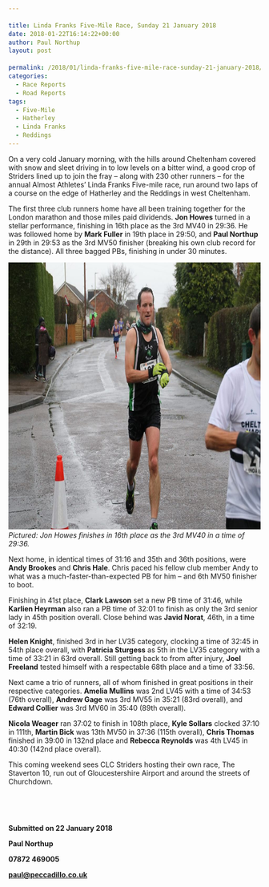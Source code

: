 ```yaml
---

title: Linda Franks Five-Mile Race, Sunday 21 January 2018
date: 2018-01-22T16:14:22+00:00
author: Paul Northup
layout: post

permalink: /2018/01/linda-franks-five-mile-race-sunday-21-january-2018/
categories:
  - Race Reports
  - Road Reports
tags:
  - Five-Mile
  - Hatherley
  - Linda Franks
  - Reddings
---
```

On a very cold January morning, with the hills around Cheltenham covered with snow and sleet driving in to low levels on a bitter wind, a good crop of Striders lined up to join the fray – along with 230 other runners – for the annual Almost Athletes’ Linda Franks Five-mile race, run around two laps of a course on the edge of Hatherley and the Reddings in west Cheltenham.

The first three club runners home have all been training together for the London marathon and those miles paid dividends. **Jon Howes** turned in a stellar performance, finishing in 16th place as the 3rd MV40 in 29:36. He was followed home by **Mark Fuller** in 19th place in 29:50, and **Paul Northup** in 29th in 29:53 as the 3rd MV50 finisher (breaking his own club record for the distance). All three bagged PBs, finishing in under 30 minutes.

<p>
  <a href="/images/2018/01/Jon-Howes-finishing-Linda-Franks.jpg"><img src="/images/2018/01/Jon-Howes-finishing-Linda-Franks.jpg" alt="Jon-Howes-finishing-Linda-Franks" width="800" height="533" /></a><br /> <em>Pictured: Jon Howes finishes in 16th place as the 3rd MV40 in a time of 29:36.</em>
</p>

Next home, in identical times of 31:16 and 35th and 36th positions, were **Andy Brookes** and **Chris Hale**. Chris paced his fellow club member Andy to what was a much-faster-than-expected PB for him – and 6th MV50 finisher to boot.

Finishing in 41st place, **Clark Lawson** set a new PB time of 31:46, while **Karlien Heyrman** also ran a PB time of 32:01 to finish as only the 3rd senior lady in 45th position overall. Close behind was **Javid Norat**, 46th, in a time of 32:19.

**Helen Knight**, finished 3rd in her LV35 category, clocking a time of 32:45 in 54th place overall, with **Patricia Sturgess** as 5th in the LV35 category with a time of 33:21 in 63rd overall. Still getting back to from after injury, **Joel Freeland** tested himself with a respectable 68th place and a time of 33:56.

Next came a trio of runners, all of whom finished in great positions in their respective categories. **Amelia Mullins** was 2nd LV45 with a time of 34:53 (76th overall), **Andrew Gage** was 3rd MV55 in 35:21 (83rd overall), and **Edward Collier** was 3rd MV60 in 35:40 (89th overall).

**Nicola Weager** ran 37:02 to finish in 108th place, **Kyle Sollars** clocked 37:10 in 111th, **Martin Bick** was 13th MV50 in 37:36 (115th overall), **Chris Thomas** finished in 39:00 in 132nd place and **Rebecca Reynolds** was 4th LV45 in 40:30 (142nd place overall).

This coming weekend sees CLC Striders hosting their own race, The Staverton 10, run out of Gloucestershire Airport and around the streets of Churchdown.

&nbsp;

&nbsp;



**Submitted on 22 January 2018**

**Paul Northup**

**07872 469005** 

[**paul@peccadillo.co.uk**](mailto:paul@peccadillo.co.uk)